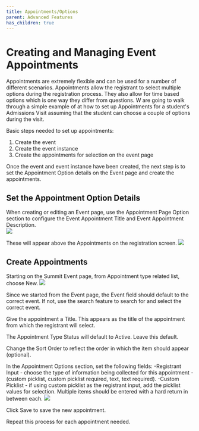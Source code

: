 ```yaml
---
title: Appointments/Options
parent: Advanced Features
has_children: true
---
```



# Creating and Managing Event Appointments

Appointments are extremely flexible and can be used for a number of different scenarios.  Appointments allow the registrant to select multiple options during the registration process.  They also allow for time based options which is one way they differ from questions.   W are going to walk through a simple example of at how to set up Appointments for a student's Admissions Visit assuming that the student can choose a couple of options during the visit.

Basic steps needed to set up appointments:
1. Create the event
2. Create the event instance
3. Create the appointments for selection on the event page


Once the event and event instance have been created, the next step is to set the Appointment Option details on the Event page and create the appointments.

## Set the Appointment Option Details
When creating or editing an Event page, use the Appointment Page Option section to configure the Event Appointment Title and Event Appointment Description.  
![](/docs/advanced-features/appointments-options/images/AppointOptionHeader.PNG)

These will appear above the Appointments on the registration screen.
![](/docs/advanced-features/appointments-options/images/AppointOptionHeaderRegScreen.PNG)

## Create Appointments
Starting on the Summit Event page, from Appointment type related list, choose New.
![](../appointments-options/images/CreateNewAppointmentRec1.PNG)


Since we started from the Event page, the Event field should default to the correct event.  If not, use the search feature to search for and select the correct event.

Give the appointment a Title.  This appears as the title of the appointment from which the registrant will select.

The Appointment Type Status will default to Active.  Leave this default.

Change the Sort Order to reflect the order in which the item should appear (optional).

In the Appointment Options section, set the following fields:
-Registrant Input - choose the type of information being collected for this appointment -(custom picklist, custom picklist required, text, text required).
-Custom Picklist - if using custom picklist as the registrant input, add the picklist values for selection.  Multiple items should be entered with a hard return in between each.
![](/docs/advanced-features/appointments-options/images/AppointSetup_NewApp_P1.PNG)

Click Save to save the new appointment.

Repeat this process for each appointment needed.


